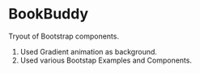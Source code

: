 # BookBuddy
Tryout of Bootstrap components.

1. Used Gradient animation as background.
2. Used various Bootstap Examples and Components.
